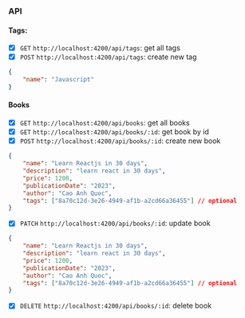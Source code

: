 ### API
#### Tags:
- [x] `GET` `http://localhost:4200/api/tags`: get all tags
- [x] `POST` `http://localhost:4200/api/tags`: create new tag
```json
{
    "name": "Javascript"
}
```

#### Books
- [x] `GET` `http://localhost:4200/api/books`: get all books
- [x] `GET` `http://localhost:4200/api/books/:id`: get book by id
- [x] `POST` `http://localhost:4200/api/books/:id`: create new book
```json
{
    "name": "Learn Reactjs in 30 days",
    "description": "learn react in 30 days",
    "price": 1200,
    "publicationDate": "2023",
    "author": "Cao Anh Quoc",
    "tags": ["8a70c12d-3e26-4949-af1b-a2cd66a36455"] // optional
}
``` 
- [x] `PATCH` `http://localhost:4200/api/books/:id`: update book
```json
{
    "name": "Learn Reactjs in 30 days",
    "description": "learn react in 30 days",
    "price": 1200,
    "publicationDate": "2023",
    "author": "Cao Anh Quoc",
    "tags": ["8a70c12d-3e26-4949-af1b-a2cd66a36455"] // optional
}
```
- [x] `DELETE` `http://localhost:4200/api/books/:id`: delete book